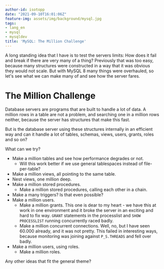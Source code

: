 ```yaml
---
author-id: isotopp
date: "2021-09-10T16:01:06Z"
feature-img: assets/img/background/mysql.jpg
tags:
- lang_en
- mysql
- mysqldev
title: 'MySQL: The Million Challenge'
---
```

A long standing idea that I have is to test the servers limits: 
How does it fail and break if there are very many of a thing? 
Previously that was too easy, because many structures were constructed in a way that it was obvious they would not scale.
But with MySQL 8 many things were overhauled, so let's see what we can make many of and see how the server fares.

# The Million Challenge

Database servers are programs that are built to handle a lot of data. A million rows in a table are not a problem, and searching one in a million rows neither, because the server has structures that make this fast.

But is the database server using these structures internally in an efficient way and can it handle a lot of tables, schemas, views, users, grants, roles and so on?

What can we try?

- Make a million tables and see how performance degrades or not.
  - Will this work better if we use general tablespaces instead of file-per-table?
- Make a million views, all pointing to the same table.
- Nest views, one million deep.
- Make a million stored procedures.
  - Make a million stored procedures, calling each other in a chain.
- Make a many triggers? Is that even possible?
- Make a million users.
  - Make a million grants. This one is dear to my heart - we have this at work in one environment and it broke the server in an exciting and hard to fix way. `GRANT` statements in the processlist and `SHOW PROCESSLIST` running concurrently raced badly.
  - Make a million concurrent connections. Well, no, but I have seen 60.000 already, and it was not pretty. This failed in interesting ways, because monitoring was joining against `P_S.THREADS` and fell over badly.
- Make a million users, using roles.
  - Make a million roles.

Any other ideas that fit the general theme?
